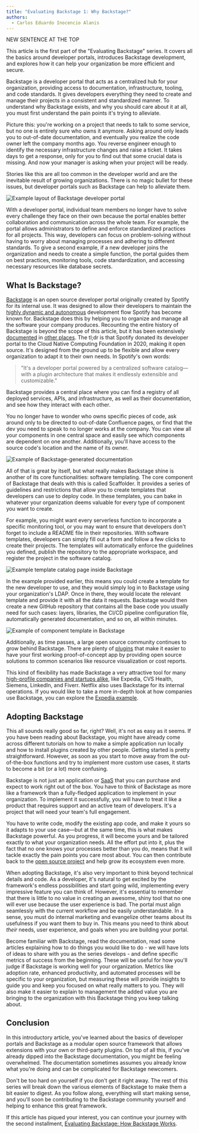 ```yaml
---
title: "Evaluating Backstage 1: Why Backstage?"
authors:
  - Carlos Eduardo Inocencio Alanis
---
```


NEW SENTENCE AT THE TOP

This article is the first part of the "Evaluating Backstage" series. It covers all the basics around developer portals, introduces Backstage development, and explores how it can help your organization be more efficient and secure.

Backstage is a developer portal that acts as a centralized hub for your organization, providing access to documentation, infrastructure, tooling, and code standards. It gives developers everything they need to create and manage their projects in a consistent and standardized manner. To understand why Backstage exists, and why you should care about it at all, you must first understand the pain points it's trying to alleviate.

Picture this: you're working on a project that needs to talk to some service, but no one is entirely sure who owns it anymore. Asking around only leads you to out-of-date documentation, and eventually you realize the code owner left the company months ago. You reverse engineer enough to identify the necessary infrastructure changes and raise a ticket. It takes days to get a response, only for you to find out that some crucial data is missing. And now your manager is asking when your project will be ready.

Stories like this are all too common in the developer world and are the inevitable result of growing organizations. There is no magic bullet for these issues, but developer portals such as Backstage can help to alleviate them.

![Example layout of Backstage developer portal](https://i.imgur.com/GbVl0mZ.png)

With a developer portal, individual team members no longer have to solve every challenge they face on their own because the portal enables better collaboration and communication across the whole team. For example, the portal allows administrators to define and enforce standardized practices for all projects. This way, developers can focus on problem-solving without having to worry about managing processes and adhering to different standards. To give a second example, if a new developer joins the organization and needs to create a simple function, the portal guides them on best practices, monitoring tools, code standardization, and accessing necessary resources like database secrets.

## What Is Backstage?

[Backstage](https://backstage.io/docs/overview/what-is-backstage) is an open source developer portal originally created by Spotify for its internal use. It was designed to allow their developers to maintain the [highly dynamic and autonomous](https://blog.crisp.se/wp-content/uploads/2012/11/SpotifyScaling.pdf) development flow Spotify has become known for. Backstage does this by helping you to organize and manage all the software your company produces. Recounting the entire history of Backstage is beyond the scope of this article, but it has been extensively [documented](https://engineering.atspotify.com/2020/04/how-we-use-backstage-at-spotify/) in [other places](https://backstage.io/docs/overview/background/). The tl;dr is that Spotify donated its developer portal to the Cloud Native Computing Foundation in 2020, making it open source. It's designed from the ground up to be flexible and allow every organization to adapt it to their own needs. In Spotify's own words:

> "It's a developer portal powered by a centralized software catalog—with a plugin architecture that makes it endlessly extensible and customizable."

Backstage provides a central place where you can find a registry of all deployed services, APIs, and infrastructure, as well as their documentation, and see how they interact with each other.

You no longer have to wonder who owns specific pieces of code, ask around only to be directed to out-of-date Confluence pages, or find that the dev you need to speak to no longer works at the company. You can view all your components in one central space and easily see which components are dependent on one another. Additionally, you'll have access to the source code's location and the name of its owner.

![Example of Backstage-generated documentation](https://i.imgur.com/OybFRMJ.png)

All of that is great by itself, but what really makes Backstage shine is another of its core functionalities: software templating. The core component of Backstage that deals with this is called Scaffolder. It provides a series of guidelines and restrictions that allow you to create templates that developers can use to deploy code. In these templates, you can bake in whatever your organization deems valuable for every type of component you want to create.

For example, you might want every serverless function to incorporate a specific monitoring tool, or you may want to ensure that developers don't forget to include a README file in their repositories. With software templates, developers can simply fill out a form and follow a few clicks to create their projects. The templates will automatically enforce the guidelines you defined, publish the repository to the appropriate workspace, and register the project in the software catalog.

![Example template catalog page inside Backstage](https://i.imgur.com/OuT2tON.png)

In the example provided earlier, this means you could create a template for the new developer to use, and they would simply log in to Backstage using your organization's LDAP. Once in there, they would locate the relevant template and provide it with all the data it requests. Backstage would then create a new GitHub repository that contains all the base code you usually need for such cases: layers, libraries, the CI/CD pipeline configuration file, automatically generated documentation, and so on, all within minutes.

![Example of component template in Backstage](https://i.imgur.com/62Vv29t.png)

Additionally, as time passes, a large open source community continues to grow behind Backstage. There are plenty of [plugins](https://backstage.io/plugins/) that make it easier to have your first working proof-of-concept app by providing open source solutions to common scenarios like resource visualization or cost reports.

This kind of flexibility has made Backstage a very attractive tool for many [high-profile companies and startups alike](https://github.com/backstage/backstage/blob/master/ADOPTERS.md), like Expedia, CVS Health, Siemens, LinkedIn, and Fiverr. Netflix also uses Backstage for its internal operations. If you would like to take a more in-depth look at how companies use Backstage, you can explore the [Expedia example](https://www.youtube.com/watch?v=rRphwXeq33Q&t=1508s).

## Adopting Backstage

This all sounds really good so far, right? Well, it's not as easy as it seems. If you have been reading about Backstage, you might have already come across different tutorials on how to make a simple application run locally and how to install plugins created by other people. Getting started is pretty straightforward. However, as soon as you start to move away from the out-of-the-box functions and try to implement more custom use cases, it starts to become a bit (or a lot) more confusing.

Backstage is not just an application or [SaaS](https://en.wikipedia.org/wiki/Software_as_a_service) that you can purchase and expect to work right out of the box. You have to think of Backstage as more like a framework than a fully-fledged application to implement in your organization. To implement it successfully, you will have to treat it like a product that requires support and an active team of developers. It's a project that will need your team's full engagement. 

You have to write code, modify the existing app code, and make it yours so it adapts to your use case—but at the same time, this is what makes Backstage powerful. As you progress, it will become yours and be tailored exactly to what your organization needs. All the effort put into it, plus the fact that no one knows your processes better than you do, means that it will tackle exactly the pain points you care most about. You can then contribute back to the [open source project](https://github.com/backstage/backstage) and help grow its ecosystem even more.

When adopting Backstage, it's also very important to think beyond technical details and code. As a developer, it's natural to get excited by the framework's endless possibilities and start going wild, implementing every impressive feature you can think of. However, it's essential to remember that there is little to no value in creating an awesome, shiny tool that no one will ever use because the user experience is bad. The portal must align seamlessly with the current workflow and be easily understandable. In a sense, you must do internal marketing and evangelize other teams about its usefulness if you want them to buy in. This means you need to think about *their* needs, user experience, and goals when you are building your portal. 

Become familiar with Backstage, read the documentation, read some articles explaining how to do things you would like to do - we will have lots of ideas to share with you as the series develops - and define specific metrics of success from the beginning. These will be useful for how you'll judge if Backstage is working well for your organization. Metrics like adoption rate, enhanced productivity, and automated processes will be specific to your organization, but measuring these will provide insights to guide you and keep you focused on what really matters to you. They will also make it easier to explain to management the added value you are bringing to the organization with this Backstage thing you keep talking about.

## Conclusion

In this introductory article, you've learned about the basics of developer portals and Backstage as a modular open source framework that allows extensions with your own or third-party plugins. On top of all this, if you've already dipped into the Backstage documentation, you might be feeling overwhelmed. The documentation sometimes assumes you already know what you're doing and can be complicated for Backstage newcomers. 

Don't be too hard on yourself if you don't get it right away. The rest of this series will break down the various elements of Backstage to make them a bit easier to digest. As you follow along, everything will start making sense, and you'll soon be contributing to the Backstage community yourself and helping to enhance this great framework. 

If this article has piqued your interest, you can continue your journey with the second installment, [Evaluating Backstage: How Backstage Works](https://www.kosli.com/blog/evaluating-backstage-how-backstage-works/).